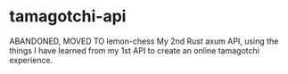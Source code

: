 # tamagotchi-api
ABANDONED, MOVED TO lemon-chess
My 2nd Rust axum API, using the things I have learned from my 1st API to create an online tamagotchi experience.
